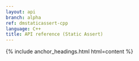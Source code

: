 ```yaml
---
layout: api
branch: alpha
ref: dmstaticassert-cpp
language: C++
title: API reference (Static Assert)
---
```

{% include anchor_headings.html html=content %}